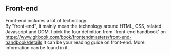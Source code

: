 Front-end
---------------
Front-end includes a lot of technology.   
By "front-end", it mainly mean the technology around HTML, CSS, related Javascript and DOM.
I pick the four definition from `front-end handbook' on https://www.gitbook.com/book/frontendmasters/front-end-handbook/details 
It can be your reading guide on front-end. More information can be found in it.

